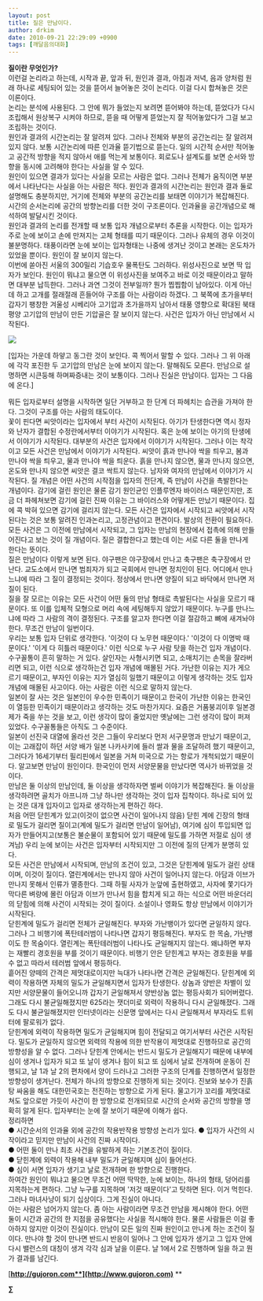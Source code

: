 ```yaml
---
layout: post
title: 질은 만남이다.
author: drkim
date: 2010-09-21 22:29:09 +0900
tags: [깨달음의대화]
---
```



**질이란 무엇인가?**   
 이런걸 논리라고 하는데, 시작과 끝, 앞과 뒤, 원인과 결과, 아침과 저녁, 음과 양처럼 원래 하나로 세팅되어 있는 것을 뜯어서 늘어놓은 것이 논리다. 이걸 다시 합쳐놓은 것은 이론이다.    
 논리는 분석에 사용된다. 그 안에 뭐가 들었는지 보려면 뜯어봐야 하는데, 뜯었다가 다시 조립해서 원상복구 시켜야 하므로, 뜯을 때 어떻게 뜯었는지 잘 적어놓았다가 그걸 보고 조립하는 것이다.    
 원인과 결과의 시간논리는 잘 알려져 있다. 그러나 전체와 부분의 공간논리는 잘 알려져 있지 않다. 보통 시간논리에 따른 인과율 뜯기법으로 뜯는다. 일의 시간적 순서만 적어놓고 공간적 방향을 적지 않아서 애를 먹는게 보통이다. 회로도나 설계도를 보면 순서와 방향을 동시에 고려해야 한다는 사실을 알 수 있다.   
 원인이 있으면 결과가 있다는 사실을 모르는 사람은 없다. 그러나 전체가 움직이면 부분에서 나타난다는 사실을 아는 사람은 적다. 원인과 결과의 시간논리는 원인과 결과 둘로 설명해도 충분하지만, 거기에 전체와 부분의 공간논리를 보태면 이야기가 복잡해진다. 시간의 순서논리에 공간의 방향논리를 더한 것이 구조론이다. 인과율을 공간개념으로 해석하여 발달시킨 것이다.   
 원인과 결과의 논리를 전개할 때 보통 입자 개념으로부터 추론을 시작한다. 이는 입자가 주로 눈에 보이고 손에 만져지는 고체 형태를 띠기 때문이다. 그러나 유체의 경우 이것이 불분명하다. 태풍이라면 눈에 보이는 입자형태는 나중에 생겨난 것이고 본래는 온도차가 있었을 뿐이다. 원인이 잘 보이지 않는다.   
 이번에 쏟아진 서울의 300밀리 기습호우 물폭탄도 그러하다. 위성사진으로 보면 딱 입자가 보인다. 원인이 뭐냐고 물으면 이 위성사진을 보여주고 바로 이것 때문이라고 말하면 대부분 납득한다. 그러나 과연 그것이 전부일까? 뭔가 찝찝함이 남아있다. 이게 아닌데 하고 고개를 절래절래 흔들어야 구조를 아는 사람이라 하겠다. 그 북쪽에 초가을부터 갑자기 팽창한 겨울성 시베리아 고기압과 초가을까지 남아서 태풍 영향으로 확대된 북태평양 고기압의 만남이 만든 기압골은 잘 보이지 않는다. 사건은 입자가 아닌 만남에서 시작된다.  
  
  
 ![](http://gujoron.com/xe//files/attach/images/198/191/115/20100921162004550.jpg)  
  
[입자는 가운데 하얗고 동그란 것이 보인다. 콕 찍어서 말할 수 있다. 그러나 그 위 아래에 각각 포진한 두 고기압의 만남은 눈에 보이지 않는다. 말해줘도 모른다. 만남으로 설명하면 시큰둥해 하며짜증내는 것이 보통이다. 그러나 진실은 만남이다. 입자는 그 다음에 온다.]  
   
  
뭐든 입자로부터 설명을 시작하면 일단 거부하고 한 단계 더 파헤치는 습관을 가져야 한다. 그것이 구조를 아는 사람의 태도이다.   
 꽃이 핀다면 씨앗이라는 입자에서 부터 사건이 시작된다. 아기가 탄생한다면 역시 정자와 난자가 결합된 수정란에서부터 이야기가 시작된다. 혹은 눈에 보이는 아기의 탄생에서 이야기가 시작된다. 대부분의 사건은 입자에서 이야기가 시작된다. 그러나 이는 착각이고 모든 사건은 만남에서 이야기가 시작된다.  씨앗이 흙과 만나야 싹을 틔우고, 봄과 만나야 싹을 틔우고, 물과 만나야 싹을 틔운다. 흙을 만나지 않으면, 물과 만나지 않으면, 온도와 만나지 않으면 씨앗은 결코 싹트지 않는다. 남자와 여자의 만남에서 이야기가 시작된다.  질 개념은 어떤 사건의 시작점을 입자의 전단계, 즉 만남이 사건을 촉발한다는 개념이다. 감기에 걸린 원인은 물론 감기 원인균인 인플루엔자 바이러스 때문인지만, 조금 더 파헤쳐보면 감기에 걸린 진짜 이유는 그 바이러스와 어떻게든 만났기 때문이다. 집에 콕 박혀 있으면 감기에 걸리지 않는다.  모든 사건은 입자에서 시작되고 씨앗에서 시작된다는 것은 보통 알려진 인과논리고, 고정관념이고 편견이다. 발상의 전환이 필요하다. 모든 사건은 그 이전에 만남에서 시작되고, 그 입자는 만남의 현장에서 접촉에 의해 만들어진다고 보는 것이 질 개념이다. 질은 결합한다고 했는데 이는 서로 다른 둘을 만나게 한다는 뜻이다.   
 질은 만남이다 이렇게 보면 된다. 야구팬은 야구장에서 만나고 축구팬은 축구장에서 만난다. 교도소에서 만나면 범죄자가 되고 국회에서 만나면 정치인이 된다. 어디에서 만나느냐에 따라 그 질이 결정되는 것이다. 정상에서 만나면 양질이 되고 바닥에서 만나면 저질이 된다.   
 질을 잘 모르는 이유는 모든 사건이 어떤 둘의 만남 형태로 촉발된다는 사실을 모르기 때문이다. 또 이를 입체적 모형으로 머리 속에 세팅해두지 않았기 때문이다. 누구를 만나느냐에 따라 그 사람의 격이 결정된다. 구조를 알고자 한다면 이걸 절감하고 뼈에 새겨놔야 한다. 무조건 만남이 일번이다.   
 우리는 보통 입자 단위로 생각한다. '이것이 다 노무현 때문이다.' '이것이 다 이명박 때문이다.' '이게 다 히틀러 때문이다.' 이런 식으로 누구 사람 탓을 하는건 입자 개념이다. 수구꼴통이 흔히 말하는 거 있다. 살인자는 사형시키면 되고, 소매치기는 손목을 잘라버리면 되고, 이런 식으로 생각하는건 입자 개념에 매몰된 거다. 가난한 이유는 지가 게으르기 때문이고, 부자인 이유는 지가 열심히 일했기 때문이고 이렇게 생각하는 것도 입자 개념에 매몰된 사고이다. 아는 사람은 이런 식으로 말하지 않는다.   
 일본이 잘 사는 것은 일본인이 우수한 민족이기 때문이고 한국이 가난한 이유는 한국인이 열등한 민족이기 때문이라고 생각하는 것도 마찬가지다. 요즘은 거품붕괴이후 일본경제가 죽을 쑤는 것을 보고, 이런 생각이 많이 줄었지만 옛날에는 그런 생각이 많이 퍼져 있었다. 수구꼴통들은 아직도 그 수준이다.   
 일본이 선진국 대열에 올라선 것은 그들이 우리보다 먼저 서구문명과 만났기 때문이고, 이는 고래잡이 하던 서양 배가 일본 나카사키에 들러 쌀과 물을 조달하려 했기 때문이고, 그러다가 16세기부터 필리핀에서 일본을 거쳐 미국으로 가는 항로가 개척되었기 때문이다. 알고보면 만남이 원인이다. 한국인이 먼저 서양문물을 만났다면 역사가 바뀌었을 것이다.   
 만남은 둘 이상의 만남인데, 둘 이상을 생각하자면 벌써 이야기가 복잡해진다. 둘 이상을 생각하려면 골치가 아프니까 그냥 하나만 생각하는 것이 입자 집착이다. 하나로 되어 있는 것은 대개 입자이고 입자로 생각하는게 편하긴 하다.   
 처음 어떤 닫힌계가 있고(이것이 없으면 사건이 일어나지 않음) 닫힌 계에 긴장의 형태로 밀도가 걸리면 질이고(계에 밀도가 걸리면 만남이 일어남), 여기에 심이 투입되면 입자가 만들어지고(보통은 불순물이 포함되어 있기 때문에 밀도를 가하면 저절로 심이 생겨남) 우리 눈에 보이는 사건은 입자부터 시작되지만 그 이전에 질의 단계가 분명히 있다.   
 모든 사건은 만남에서 시작되며, 만남의 조건이 있고, 그것은 닫힌계에 밀도가 걸린 상태이며, 이것이 질이다. 열린계에서는 만나지 않아 사건이 일어나지 않는다. 아담과 이브가 만나지 못해서 인류가 멸종한다. 그때 하필 사자가 눈앞에 출현하였고, 사자에 쫓기다가 막다른 벼랑에 몰린 아담과 이브가 만나서 힘을 합치게 되고 하는 식으로 어떤 바운더리의 닫힘에 의해 사건이 시작되는 것이 질이다. 소설이나 영화도 항상 만남에서 이야기가 시작된다.   
 닫힌계에 밀도가 걸리면 전체가 균일해진다. 부자와 가난뱅이가 있다면 균일하지 않다. 그러나 그 비행기에 폭탄테러범이 나타나면 갑자기 평등해진다. 부자도 한 목숨, 가난뱅이도 한 목숨이다. 열린계는 폭탄테러범이 나타나도 균일해지지 않는다. 왜냐하면 부자는 재빨리 경호원을 부를 것이기 때문이다. 비행기 안은 닫힌계고 부자는 경호원을 부를 수 없고 따라서 테러범 앞에서 평등하다.   
 흩어진 양떼의 간격은 제멋대로이지만 늑대가 나타나면 간격은 균일해진다. 닫힌계에 외력이 작용하면 자체의 밀도가 균일해지면서 입자가 탄생한다. 상놈과 양반은 차별이 있지만 서양문물이 들어오니까 갑자기 균일해져서 양반상놈 없는 평등사회가 되어버렸다. 그래도 다시 불균일해졌지만 625라는 잿더미로 외력이 작용하니 다시 균일해졌다. 그래도 다시 불균일해졌지만 인터넷이라는 신문명 앞에서는 다시 균일해져서 부자라도 트위터에 팔로워가 없다.   
 닫힌계에 외력이 작용하면 밀도가 균일해지며 힘이 전달되고 여기서부터 사건은 시작된다. 밀도가 균일하지 않으면 외력의 작용에 의한 반작용이 제멋대로 진행하므로 공간의 방향성을 알 수 없다. 그러나 닫힌계 안에서는 반드시 밀도가 균일해지기 때문에 내부에 심이 생겨나 입자가 되고 또 날이 생겨나 힘이 되고 또 심에서 날로 전개하며 운동이 진행되고, 날 1과 날 2의 편차에서 양이 드러나고 그러한 구조의 단계를 진행하면서 일정한 방향성이 생겨난다. 전체가 하나의 방향으로 진행하게 되는 것이다. 진보와 보수가 진흙탕 싸움을 해도 대한민국호는 전진하는 방향으로 가게 된다. 물고기가 꼬리를 제멋대로 쳐도 앞으로만 가듯이 사건이 한 방향으로 전개되므로 시간의 순서와 공간의 방향을 명확히 알게 된다. 입자부터는 눈에 잘 보이기 때문에 이해가 쉽다.    
 정리하면   
 ● 시간순서의 인과율 외에 공간의 작용반작용 방향성 논리가 있다.  ● 입자가 사건의 시작이라고 믿지만 만남이 사건의 진짜 시작이다.   
 ● 어떤 둘이 만나 최초 사건을 유발하게 하는 기본조건이 질이다.   
 ● 닫힌계에 외력이 작용해 내부 밀도가 균일해지며 심이 들어선다.   
 ● 심이 서면 입자가 생기고 날로 전개하며 한 방향으로 진행한다.   
 하여간 원인이 뭐냐고 물으면 무조건 어떤 딱딱한, 눈에 보이는, 하나의 형태, 덩어리를 지목하는게 편하다. 그냥 누구를 지목하며 '저것 때문이다'고 탓하면 된다. 이거 먹힌다. 그러나 마녀사냥이 되기 십상이다. 그게 진실이 아니다.   
 아는 사람은 넘어가지 않는다. 좀 아는 사람이라면 무조건 만남을 제시해야 한다. 어떤 둘이 시간과 공간의 한 지점을 공유했다는 사실을 적시해야 한다. 물론 사람들은 이걸 좋아하지 않지만 이것이 진실이다. 만남이 모든 일의 진짜 원인이고 만나게 하는 조건이 질이다. 만나야 할 것이 만나면 반드시 반응이 일어나 그 안에 입자가 생기고 그 입자 안에 다시 밸런스의 대칭이 생겨 각각 심과 날을 이룬다. 날 1에서 2로 진행하며 일을 하고 뭔가 결과를 남긴다.   
   
 









[**http://gujoron.com**](http://www.gujoron.com)** 
**

**∑**